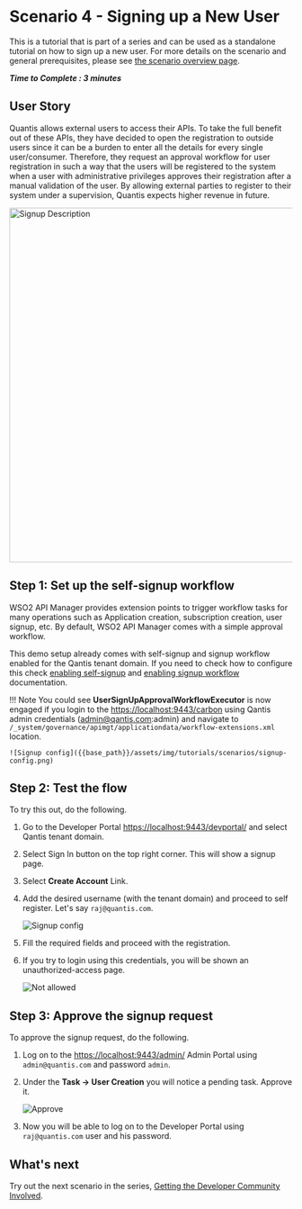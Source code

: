 # Scenario 4 - Signing up a New User

This is a tutorial that is part of a series and can be used as a standalone tutorial on how to sign up a new user. For more details on the scenario and general prerequisites, please see [the scenario overview page]({{base_path}}/tutorials/scenarios/scenario-overview).

**_Time to Complete : 3 minutes_**

## User Story

Quantis allows external users to access their APIs. To take the full benefit out of these APIs, they have decided to open the registration to outside users since it can be a burden to enter all the details for every single user/consumer. Therefore, they request an approval workflow for user registration in such a way that the users will be registered to the system when a user with administrative privileges approves their registration after a manual validation of the user.  By allowing external parties to register to their system under a supervision, Quantis expects higher revenue in future.

<img src="{{base_path}}/assets/img/tutorials/scenario-tutorials/scenario4.png" title="Signup Description" width="630"/>

## Step 1: Set up the self-signup workflow

WSO2 API Manager provides extension points to trigger workflow tasks for many operations such as Application creation, subscription creation, user signup, etc. By default, WSO2 API Manager comes with a simple approval workflow. 

This demo setup already comes with self-signup and signup workflow enabled for the Qantis tenant domain. If you need to check how to configure this check [enabling self-signup]({{base_path}}/reference/customize-product/customizations/customizing-the-developer-portal/enabling-or-disabling-self-signup) and [enabling signup workflow]({{base_path}}/reference/customize-product/customizations/adding-a-user-signup-workflow) documentation. 

!!! Note
    You could see **UserSignUpApprovalWorkflowExecutor** is now engaged if you login to the [https://localhost:9443/carbon](https://localhost:9443/carbon) using Qantis admin credentials (admin@qantis.com:admin) and navigate to `/_system/governance/apimgt/applicationdata/workflow-extensions.xml` location.

    ![Signup config]({{base_path}}/assets/img/tutorials/scenarios/signup-config.png)


## Step 2: Test the flow

To try this out, do the following.

1. Go to the Developer Portal [https://localhost:9443/devportal/](https://localhost:9443/devportal/) and select Qantis tenant domain.
2. Select Sign In button on the top right corner. This will show a signup page.
3. Select **Create Account** Link.
4. Add the desired username (with the tenant domain) and proceed to self register. Let's say `raj@quantis.com`.

    ![Signup config]({{base_path}}/assets/img/tutorials/scenarios/signup-start-pg.png)

5. Fill the required fields and proceed with the registration.
6. If you try to login using this credentials, you will be shown an unauthorized-access page.
   
    ![Not allowed]({{base_path}}/assets/img/tutorials/scenarios/login-forbidden.png)

## Step 3: Approve the signup request

To approve the signup request, do the following.

1. Log on to the [https://localhost:9443/admin/](https://localhost:9443/admin/) Admin Portal using `admin@quantis.com` and password `admin`.
2. Under the **Task → User Creation** you will notice a pending task. Approve it.

    ![Approve]({{base_path}}/assets/img/tutorials/scenarios/approve.png)
3. Now you will be able to log on to the Developer Portal using `raj@quantis.com` user and his password.

## What's next

Try out the next scenario in the series, [Getting the Developer Community Involved]({{base_path}}/tutorials/scenarios/scenario5-developer-community-feature).